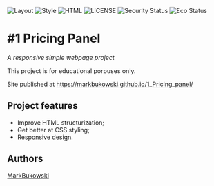 ![Layout](https://img.shields.io/badge/Layout-Flex-blueviolet)
![Style](https://img.shields.io/badge/Style-CSS-blue)
![HTML](https://img.shields.io/badge/-HTML-orange)
![LICENSE](https://img.shields.io/badge/license-MIT-blue.svg?style=flat-square)
![Security Status](https://img.shields.io/security-headers?label=Security&url=https%3A%2F%2Fgithub.com&style=flat-square)
![Eco Status](https://img.shields.io/badge/ECO-Friendly-green.svg)

# #1 Pricing Panel

_A responsive simple webpage project_

This project is for educational porpuses only.

Site published at https://markbukowski.github.io/1_Pricing_panel/

## Project features

* Improve HTML structurization;
* Get better at CSS styling;
* Responsive design.

## Authors

[MarkBukowski](https://github.com/MarkBukowski)
